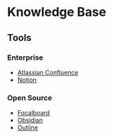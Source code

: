 # Knowledge Base

## Tools

### Enterprise

- [Atlassian Confluence](/atlassian/confluence.md)
- [Notion](/notion.md)

### Open Source

- [Focalboard](/focalboard.md)
- [Obsidian](/obsidian.md)
- [Outline](/outline.md)

<!--
Help Scout
MediaWiki

https://getoutline.com
https://slite.com
https://dendron.so
-->
